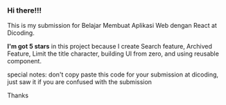 ### Hi there!!!

This is my submission for Belajar Membuat Aplikasi Web dengan React at Dicoding.

**I'm got 5 stars** in this project because I create Search feature, Archived Feature, Limit the title character, building UI from zero, and using reusable component.

special notes: don't copy paste this code for your submission at dicoding, just saw it if you are confused with the submission

Thanks
